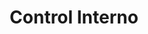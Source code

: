 ---
title: Control Interno
layout: servicio
icono: bi-shield-lock
descripcion: >
  Implementamos sistemas de control interno efectivos para garantizar la
  seguridad y eficiencia en los procesos de tu empresa, minimizando
  riesgos y fortaleciendo la gestión operativa.
caracteristicas:
  - Evaluación de riesgos y controles internos
  - Diseño e implementación de políticas y procedimientos
  - Monitoreo y auditoría de procesos
  - Capacitación en mejores prácticas de control interno
  - Elaboración de informes y recomendaciones
imagen: /assets/img/services.jpg
parrafo1: >
  Nuestro servicio de control interno está diseñado para ayudarte a
  identificar y mitigar riesgos, asegurando la eficiencia y seguridad en
  tus operaciones.
parrafo2: >
  Contamos con expertos que te guiarán en la implementación de sistemas
  de control interno adaptados a las necesidades de tu empresa.
parrafo3: >
  Confía en nosotros para fortalecer la gestión operativa y garantizar
  la estabilidad y el crecimiento de tu negocio.
---